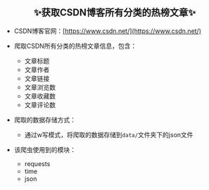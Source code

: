 ## <center>✨获取CSDN博客所有分类的热榜文章✨</center>
 - CSDN博客官网：[https://www.csdn.net/](https://www.csdn.net/)

 - 爬取CSDN所有分类的热榜文章信息，包含：
    - 文章标题
    - 文章作者
    - 文章链接
    - 文章浏览数
    - 文章收藏数
    - 文章评论数
 - 爬取的数据存储方式：
    - 通过w写模式，将爬取的数据存储到`data/`文件夹下的json文件
 - 该爬虫使用到的模块：
	 - requests
	 - time
	 - json
